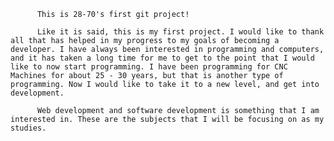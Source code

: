           This is 28-70's first git project!

          Like it is said, this is my first project. I would like to thank all that has helped in my progress to my goals of becoming a developer. I have always been interested in programming and computers, and it has taken a long time for me to get to the point that I would like to now start programming. I have been programming for CNC Machines for about 25 - 30 years, but that is another type of programming. Now I would like to take it to a new level, and get into development.

          Web development and software development is something that I am interested in. These are the subjects that I will be focusing on as my studies.
